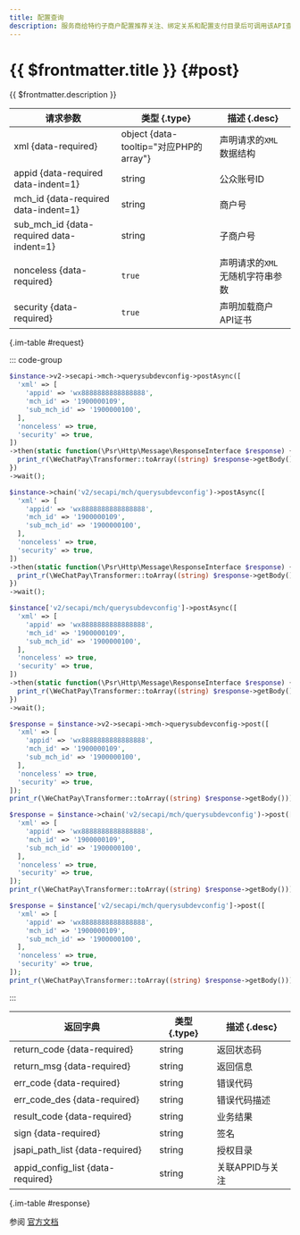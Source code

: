 ```yaml
---
title: 配置查询
description: 服务商给特约子商户配置推荐关注、绑定关系和配置支付目录后可调用该API查询。
---
```


# {{ $frontmatter.title }} {#post}

{{ $frontmatter.description }}

| 请求参数 | 类型 {.type} | 描述 {.desc}
| --- | --- | ---
| xml {data-required} | object {data-tooltip="对应PHP的array"} | 声明请求的`XML`数据结构
| appid {data-required data-indent=1} | string | 公众账号ID
| mch_id {data-required data-indent=1} | string | 商户号
| sub_mch_id {data-required data-indent=1} | string | 子商户号
| nonceless {data-required} | `true` | 声明请求的`XML`无随机字符串参数
| security {data-required} | `true` | 声明加载商户API证书

{.im-table #request}

::: code-group

```php [异步纯链式]
$instance->v2->secapi->mch->querysubdevconfig->postAsync([
  'xml' => [
    'appid' => 'wx8888888888888888',
    'mch_id' => '1900000109',
    'sub_mch_id' => '1900000100',
  ],
  'nonceless' => true,
  'security' => true,
])
->then(static function(\Psr\Http\Message\ResponseInterface $response) {
  print_r(\WeChatPay\Transformer::toArray((string) $response->getBody()));
})
->wait();
```

```php [异步声明式]
$instance->chain('v2/secapi/mch/querysubdevconfig')->postAsync([
  'xml' => [
    'appid' => 'wx8888888888888888',
    'mch_id' => '1900000109',
    'sub_mch_id' => '1900000100',
  ],
  'nonceless' => true,
  'security' => true,
])
->then(static function(\Psr\Http\Message\ResponseInterface $response) {
  print_r(\WeChatPay\Transformer::toArray((string) $response->getBody()));
})
->wait();
```

```php [异步属性式]
$instance['v2/secapi/mch/querysubdevconfig']->postAsync([
  'xml' => [
    'appid' => 'wx8888888888888888',
    'mch_id' => '1900000109',
    'sub_mch_id' => '1900000100',
  ],
  'nonceless' => true,
  'security' => true,
])
->then(static function(\Psr\Http\Message\ResponseInterface $response) {
  print_r(\WeChatPay\Transformer::toArray((string) $response->getBody()));
})
->wait();
```

```php [同步纯链式]
$response = $instance->v2->secapi->mch->querysubdevconfig->post([
  'xml' => [
    'appid' => 'wx8888888888888888',
    'mch_id' => '1900000109',
    'sub_mch_id' => '1900000100',
  ],
  'nonceless' => true,
  'security' => true,
]);
print_r(\WeChatPay\Transformer::toArray((string) $response->getBody()));
```

```php [同步声明式]
$response = $instance->chain('v2/secapi/mch/querysubdevconfig')->post([
  'xml' => [
    'appid' => 'wx8888888888888888',
    'mch_id' => '1900000109',
    'sub_mch_id' => '1900000100',
  ],
  'nonceless' => true,
  'security' => true,
]);
print_r(\WeChatPay\Transformer::toArray((string) $response->getBody()));
```

```php [同步属性式]
$response = $instance['v2/secapi/mch/querysubdevconfig']->post([
  'xml' => [
    'appid' => 'wx8888888888888888',
    'mch_id' => '1900000109',
    'sub_mch_id' => '1900000100',
  ],
  'nonceless' => true,
  'security' => true,
]);
print_r(\WeChatPay\Transformer::toArray((string) $response->getBody()));
```

:::

| 返回字典 | 类型 {.type} | 描述 {.desc}
| --- | --- | ---
| return_code {data-required}| string | 返回状态码
| return_msg {data-required}| string | 返回信息
| err_code {data-required}| string | 错误代码
| err_code_des {data-required}| string | 错误代码描述
| result_code {data-required}| string | 业务结果
| sign {data-required}| string | 签名
| jsapi_path_list {data-required}| string | 授权目录
| appid_config_list {data-required}| string | 关联APPID与关注

{.im-table #response}

参阅 [官方文档](https://pay.weixin.qq.com/wiki/doc/api/mch_bank.php?chapter=9_25&index=4&p=901)
